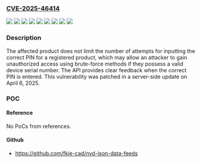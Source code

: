 ### [CVE-2025-46414](https://cve.mitre.org/cgi-bin/cvename.cgi?name=CVE-2025-46414)
![](https://img.shields.io/static/v1?label=Product&message=EG4%2012000XP&color=blue)
![](https://img.shields.io/static/v1?label=Product&message=EG4%2012kPV&color=blue)
![](https://img.shields.io/static/v1?label=Product&message=EG4%2018kPV&color=blue)
![](https://img.shields.io/static/v1?label=Product&message=EG4%206000XP&color=blue)
![](https://img.shields.io/static/v1?label=Product&message=EG4%20Flex%2018&color=blue)
![](https://img.shields.io/static/v1?label=Product&message=EG4%20Flex%2021&color=blue)
![](https://img.shields.io/static/v1?label=Product&message=EG4%20GridBoss&color=blue)
![](https://img.shields.io/static/v1?label=Version&message=all%20versions%20&color=brightgreen)
![](https://img.shields.io/static/v1?label=Vulnerability&message=CWE-307&color=brightgreen)

### Description

The affected product does not limit the number of attempts for inputting the correct PIN for a registered product, which may allow an attacker to gain unauthorized access using brute-force methods if they possess a valid device serial number. The API provides clear feedback when the correct PIN is entered. This vulnerability was patched in a server-side update on April 6, 2025.

### POC

#### Reference
No PoCs from references.

#### Github
- https://github.com/fkie-cad/nvd-json-data-feeds

